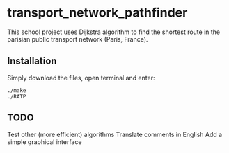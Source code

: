 # transport_network_pathfinder
This school project uses Dijkstra algorithm to find the shortest route in the parisian public transport network (Paris, France).

## Installation
Simply download the files, open terminal and enter:

    ./make
    ./RATP
    
## TODO
Test other (more efficient) algorithms
Translate comments in English
Add a simple graphical interface
